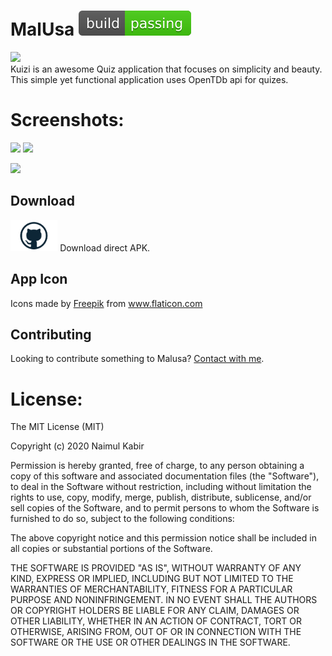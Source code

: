 # MalUsa ![Build Status](https://github.com/kabirnayeem99/flutter_note_app/raw/master/project_assets/passing.svg)

<img src="https://github.com/kabirnayeem99/flutter_quiz_app/raw/master/files/icon.png" height="100px"/> <br>
Kuizi is an awesome Quiz application that focuses on simplicity and beauty. This simple yet functional application uses OpenTDb api for quizes.

# Screenshots:
<img src="https://github.com/kabirnayeem99/flutter_quiz_app/raw/master/question1.png" height="400px"/> <img src="https://github.com/kabirnayeem99/flutter_quiz_app/raw/master/question1.png" height="400px"/>

<img src="https://github.com/kabirnayeem99/flutter_quiz_app/raw/master/files/warning.png" height="400px"/> 

## Download
<a href="https://github.com/kabirnayeem99/flutter_quiz_app/raw/master/files/app-release.apk">
<img alt="Download Direct APK" src="https://github.com/kabirnayeem99/flutter_note_app/raw/master/project_assets/github-logo.png" height="50px"/></a> Download direct APK.

## App Icon
<div>Icons made by <a href="https://www.flaticon.com/authors/freepik" title="Freepik">Freepik</a> from <a href="https://www.flaticon.com/" title="Flaticon">www.flaticon.com</a></div>

## Contributing
Looking to contribute something to Malusa? [Contact with me](aikhtibars@gmail.com).


# License:
The MIT License (MIT)

Copyright (c) 2020 Naimul Kabir

Permission is hereby granted, free of charge, to any person obtaining a copy
of this software and associated documentation files (the "Software"), to deal
in the Software without restriction, including without limitation the rights
to use, copy, modify, merge, publish, distribute, sublicense, and/or sell
copies of the Software, and to permit persons to whom the Software is
furnished to do so, subject to the following conditions:

The above copyright notice and this permission notice shall be included in all
copies or substantial portions of the Software.

THE SOFTWARE IS PROVIDED "AS IS", WITHOUT WARRANTY OF ANY KIND, EXPRESS OR
IMPLIED, INCLUDING BUT NOT LIMITED TO THE WARRANTIES OF MERCHANTABILITY,
FITNESS FOR A PARTICULAR PURPOSE AND NONINFRINGEMENT. IN NO EVENT SHALL THE
AUTHORS OR COPYRIGHT HOLDERS BE LIABLE FOR ANY CLAIM, DAMAGES OR OTHER
LIABILITY, WHETHER IN AN ACTION OF CONTRACT, TORT OR OTHERWISE, ARISING FROM,
OUT OF OR IN CONNECTION WITH THE SOFTWARE OR THE USE OR OTHER DEALINGS IN THE
SOFTWARE.
